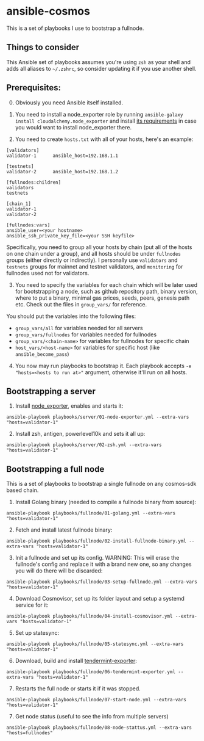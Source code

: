 # ansible-cosmos

This is a set of playbooks I use to bootstrap a fullnode.

## Things to consider

This Ansible set of playbooks assumes you're using `zsh` as your shell and adds all aliases to `~/.zshrc`, so consider updating it if you use another shell.

## Prerequisites:

0. Obviously you need Ansible itself installed.

1. You need to install a node_exporter role by running `ansible-galaxy install cloudalchemy.node_exporter` and install [its requirements](https://github.com/cloudalchemy/ansible-node-exporter#requirements) in case you would want to install node_exporter there.

2. You need to create `hosts.txt` with all of your hosts, here's an example:

```
[validators]
validator-1      ansible_host=192.168.1.1

[testnets]
validator-2      ansible_host=192.168.1.2

[fullnodes:children]
validators
testnets

[chain_1]
validator-1
validator-2

[fullnodes:vars]
ansible_user=<your hostname>
ansible_ssh_private_key_file=<your SSH keyfile>
```

Specifically, you need to group all your hosts by chain (put all of the hosts on one chain under a group), and all hosts should be under `fullnodes` groups (either directly or indirectly). I personally use `validators` and `testnets` groups for mainnet and testnet validators, and `monitoring` for fullnodes used not for validators.

3. You need to specify the variables for each chain which will be later used for bootstrapping a node, such as github repository path, binary version, where to put a binary, minimal gas prices, seeds, peers, genesis path etc. Check out the files in `group_vars/` for reference.

You should put the variables into the following files:
- `group_vars/all` for variables needed for all servers
- `group_vars/fullnodes` for variables needed for fullnodes
- `group_vars/<chain-name>` for variables for fullnodes for specific chain
- `host_vars/<host-name>` for variables for specific host (like `ansible_become_pass`)


4. You now may run playbooks to bootstrap it. Each playbook accepts `-e "hosts=<hosts to run at>"` argument, otherwise it'll run on all hosts.

## Bootstrapping a server

1. Install [node_exporter](https://github.com/prometheus/node_exporter), enables and starts it:

```
ansible-playbook playbooks/server/01-node-exporter.yml --extra-vars "hosts=validator-1"
```

2. Install zsh, antigen, powerlevel10k and sets it all up:

```
ansible-playbook playbooks/server/02-zsh.yml --extra-vars "hosts=validator-1"
```


## Bootstrapping a full node

This is a set of playbooks to bootstrap a single fullnode on any cosmos-sdk based chain.

1. Install Golang binary (needed to compile a fullnode binary from source):

```
ansible-playbook playbooks/fullnode/01-golang.yml --extra-vars "hosts=validator-1"
```

2. Fetch and install latest fullnode binary:

```
ansible-playbook playbooks/fullnode/02-install-fullnode-binary.yml --extra-vars "hosts=validator-1"

```

3. Init a fullnode and set up its config. WARNING: This will erase the fullnode's config and replace it with a brand new one, so any changes you will do there will be discarded:

```
ansible-playbook playbooks/fullnode/03-setup-fullnode.yml --extra-vars "hosts=validator-1"

```

4. Download Cosmovisor, set up its folder layout and setup a systemd service for it:

```
ansible-playbook playbooks/fullnode/04-install-cosmovisor.yml --extra-vars "hosts=validator-1"

```

5. Set up statesync:

```
ansible-playbook playbooks/fullnode/05-statesync.yml --extra-vars "hosts=validator-1"

```

6. Download, build and install [tendermint-exporter](https://github.com/solarlabsteam/tendermint-exporter):

```
ansible-playbook playbooks/fullnode/06-tendermint-exporter.yml --extra-vars "hosts=validator-1"

```

7. Restarts the full node or starts it if it was stopped.

```
ansible-playbook playbooks/fullnode/07-start-node.yml --extra-vars "hosts=validator-1"

```

7. Get node status (useful to see the info from multiple servers)

```
ansible-playbook playbooks/fullnode/08-node-stattus.yml --extra-vars "hosts=fullnodes"

```